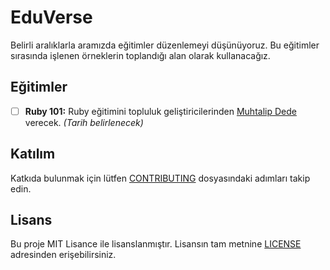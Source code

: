 # EduVerse

Belirli aralıklarla aramızda eğitimler düzenlemeyi düşünüyoruz. Bu eğitimler sırasında işlenen örneklerin toplandığı alan olarak kullanacağız.

## Eğitimler

- [ ] __Ruby 101:__ Ruby eğitimini topluluk geliştiricilerinden [Muhtalip Dede](https://github.com/muhtalipdede) verecek. _(Tarih belirlenecek)_

## Katılım
Katkıda bulunmak için lütfen [CONTRIBUTING](CONTRIBUTING.md) dosyasındaki adımları takip edin.

## Lisans
Bu proje MIT Lisance ile lisanslanmıştır. Lisansın tam metnine [LICENSE](LICENSE) adresinden erişebilirsiniz.
